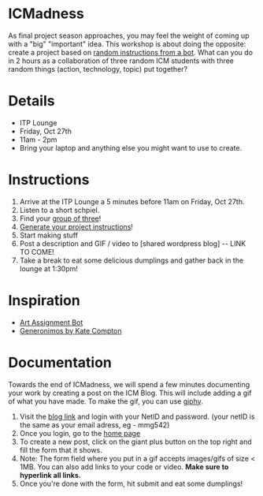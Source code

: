 # ICMadness

As final project season approaches, you may feel the weight of coming up with a "big" "important" idea. This workshop is about doing the opposite: create a project based on [random instructions from a bot](https://itpnyu.github.io/ICMadness/). What can you do in 2 hours as a collaboration of three random ICM students with three random things (action, technology, topic) put together?

# Details
* ITP Lounge
* Friday, Oct 27th
* 11am - 2pm
* Bring your laptop and anything else you might want to use to create.

# Instructions
1. Arrive at the ITP Lounge a 5 minutes before 11am on Friday, Oct 27th.
2. Listen to a short schpiel.
3. Find your [group of three](http://shiffman.github.io/randomizer/groups/?id=-KxQCkALrWuZppHkyn_R&seed=2)!
4. [Generate your project instructions](https://itpnyu.github.io/ICMadness/)!
5. Start making stuff
7. Post a description and GIF / video to [shared wordpress blog] -- LINK TO COME!
7. Take a break to eat some delicious dumplings and gather back in the lounge at 1:30pm!

# Inspiration
* [Art Assignment Bot](https://twitter.com/artassignbot)
* [Generonimos by Kate Compton](http://www.galaxykate.com/generominos)

# Documentation

Towards the end of ICMadness, we will spend a few minutes documenting your work by creating a post on the ICM Blog. This will include adding a gif of what you have made. To make the gif, you can use [giphy](https://giphy.com/create/gifmaker). 

1. Visit the [blog link](https://itp.nyu.edu/workshops/icm2017/wp-admin/) and login with your NetID and password. (your netID is the same as your email adress, eg - mmg542)
1. Once you login, go to the [home page](https://itp.nyu.edu/workshops/icm2017/)
1. To create a new post, click on the giant plus button on the top right and fill the form that it shows.
1. Note: The form field where you put in a gif accepts images/gifs of size < 1MB. You can also add links to your code or video. **Make sure to hyperlink all links.**
1. Once you're done with the form, hit submit and eat some dumplings!
